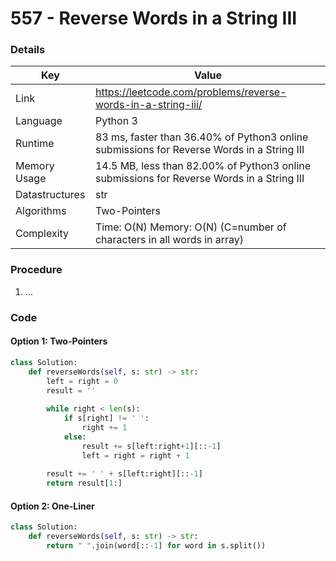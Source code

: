 # 557 - Reverse Words in a String III

### Details

| Key | Value |
| --- | ----- |
| Link | https://leetcode.com/problems/reverse-words-in-a-string-iii/
| Language | Python 3
| Runtime | 83 ms, faster than 36.40% of Python3 online submissions for Reverse Words in a String III
| Memory Usage | 14.5 MB, less than 82.00% of Python3 online submissions for Reverse Words in a String III
| Datastructures | str
| Algorithms | Two-Pointers
| Complexity | Time: O(N) Memory: O(N) (C=number of characters in all words in array)

### Procedure

1. ...

### Code

#### Option 1: Two-Pointers

```python
class Solution:
    def reverseWords(self, s: str) -> str:
        left = right = 0
        result = ''
        
        while right < len(s):
            if s[right] != ' ':
                right += 1
            else:
                result += s[left:right+1][::-1]
                left = right = right + 1
            
        result += ' ' + s[left:right][::-1]
        return result[1:]       
```

#### Option 2: One-Liner

```python
class Solution:
    def reverseWords(self, s: str) -> str:
        return " ".join(word[::-1] for word in s.split())            
```
